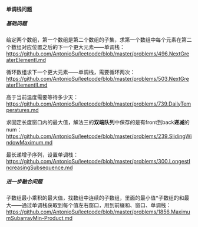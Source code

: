 #### 单调栈问题

##### 基础问题

给定两个数组，第一个数组是第二个数组的子集，求第一个数组中每个元素在第二个数组对应位置之后的下一个更大元素——单调栈：https://github.com/AntonioSu/leetcode/blob/master/problems/496.NextGreaterElementI.md

循环数组求下一个更大元素——单调栈，需要循环两次：https://github.com/AntonioSu/leetcode/blob/master/problems/503.NextGreaterElementII.md

高于当前温度需要等待多少天：https://github.com/AntonioSu/leetcode/blob/master/problems/739.DailyTemperatures.md

求固定长度窗口内的最大值，解法三的**双端队列**中保存的是有front到back**递减**的num：https://github.com/AntonioSu/leetcode/blob/master/problems/239.SlidingWindowMaximum.md

最长递增子序列，设置单调栈：https://github.com/AntonioSu/leetcode/blob/master/problems/300.LongestIncreasingSubsequence.md

##### 进一步融合问题

子数组最小乘积的最大值，找数组中连续的子数组，里面的最小值*子数组的和最大——通过单调栈获取到每个值左右窗口，用到前缀和、窗口、单调栈：https://github.com/AntonioSu/leetcode/blob/master/problems/1856.MaximumSubarrayMin-Product.md

